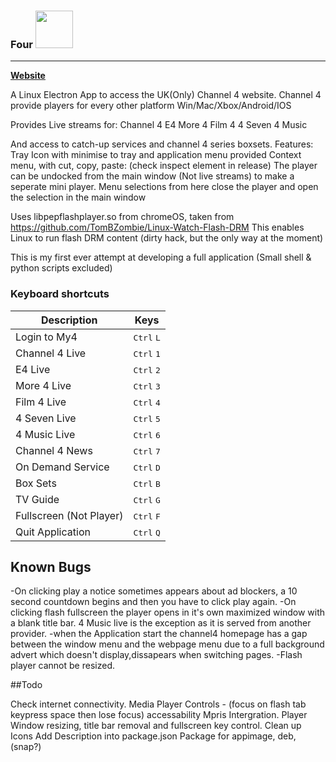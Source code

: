 ### Four <img src="icon/icon.png" width="60">
--------
**[Website](https://www.freeyourdesktop.com/)**

A Linux Electron App to access the UK(Only) Channel 4 website. Channel 4 provide players for every other platform Win/Mac/Xbox/Android/IOS

Provides Live streams for:
Channel 4
E4
More 4
Film 4
4 Seven
4 Music

And access to catch-up services and channel 4 series boxsets.
Features:
Tray Icon with minimise to tray and application menu provided
Context menu, with cut, copy, paste: (check inspect element in release)
The player can be undocked from the main window (Not live streams) to make a seperate mini player. Menu selections from here close the player and open the selection in the main window 


Uses libpepflashplayer.so from chromeOS, taken from https://github.com/TomBZombie/Linux-Watch-Flash-DRM
This enables Linux to run flash DRM content (dirty hack, but the only way at the moment)

This is my first ever attempt at developing a full application (Small shell & python scripts excluded)

### Keyboard shortcuts

Description            | Keys
-----------------------| -----------------------
Login to My4           | <kbd>Ctrl</kbd> <kbd>L</kbd>
Channel 4 Live         | <kbd>Ctrl</kbd> <kbd>1</kbd>
E4 Live                | <kbd>Ctrl</kbd> <kbd>2</kbd>
More 4 Live            | <kbd>Ctrl</kbd> <kbd>3</kbd>
Film 4 Live            | <kbd>Ctrl</kbd> <kbd>4</kbd>
4 Seven Live           | <kbd>Ctrl</kbd> <kbd>5</kbd>
4 Music Live           | <kbd>Ctrl</kbd> <kbd>6</kbd>
Channel 4 News         | <kbd>Ctrl</kbd> <kbd>7</kbd>
On Demand Service      | <kbd>Ctrl</kbd> <kbd>D</kbd>
Box Sets               | <kbd>Ctrl</kbd> <kbd>B</kbd>
TV Guide               | <kbd>Ctrl</kbd> <kbd>G</kbd>
Fullscreen (Not Player)| <kbd>Ctrl</kbd> <kbd>F</kbd>
Quit Application       | <kbd>Ctrl</kbd> <kbd>Q</kbd>   
       
 
## Known Bugs

-On clicking play a notice sometimes appears about ad blockers, a 10 second countdown begins and then you have to click play again.
-On clicking flash fullscreen the player opens in it's own maximized window with a blank title bar. 4 Music live is the exception as it is served from another provider.
-when the Application start the channel4 homepage has a gap between the window menu and the webpage menu due to a full background advert which doesn't display,dissapears when switching pages.
-Flash player cannot be resized.

##Todo

Check internet connectivity.
Media Player Controls - (focus on flash tab keypress space then lose focus) accessability
Mpris Intergration.
Player Window resizing, title bar removal and fullscreen key control.
Clean up Icons
Add Description into package.json
Package for appimage, deb, (snap?)